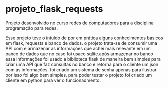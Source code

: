 # projeto_flask_requests
Projeto desenvolvido no curso redes de computadores para a disciplina programação para redes.

Esse projeto teve o intuído de por em prática alguns conhecimentos básicos em flask, requests e banco de dados. o projeto trata-se de consumir uma API com 
e armazenar as informações que achei mais relevante em um banco de dados que no caso foi usaco sqlite.após armazenar no banco essa informações foi usado a 
biblioteca flask de maneira bem simples para criar uma API que faz consultas no banco e retorna para o cliente um json com as informações.
foi criado um sistema de senha apenas para ilustrar por isso foi algo bem simples. para poder testar o projeto foi criado um cliente em python para ver o funcionadmento.
